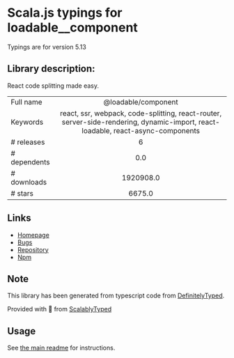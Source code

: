 
# Scala.js typings for loadable__component

Typings are for version 5.13

## Library description:
React code splitting made easy.

|                    |                 |
| ------------------ | :-------------: |
| Full name          | @loadable/component |
| Keywords           | react, ssr, webpack, code-splitting, react-router, server-side-rendering, dynamic-import, react-loadable, react-async-components |
| # releases         | 6 |
| # dependents       | 0.0 |
| # downloads        | 1920908.0 |
| # stars            | 6675.0 |

## Links
- [Homepage](https://github.com/gregberge/loadable-components#readme)
- [Bugs](https://github.com/gregberge/loadable-components/issues)
- [Repository](https://github.com/gregberge/loadable-components)
- [Npm](https://www.npmjs.com/package/%40loadable%2Fcomponent)
    


## Note
This library has been generated from typescript code from [DefinitelyTyped](https://definitelytyped.org).

Provided with :purple_heart: from [ScalablyTyped](https://github.com/oyvindberg/ScalablyTyped)

## Usage
See [the main readme](../../readme.md) for instructions.


